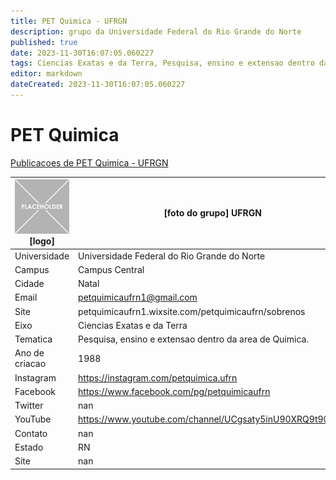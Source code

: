 ```yaml
---
title: PET Quimica - UFRGN
description: grupo da Universidade Federal do Rio Grande do Norte
published: true
date: 2023-11-30T16:07:05.060227
tags: Ciencias Exatas e da Terra, Pesquisa, ensino e extensao dentro da area de Quimica.
editor: markdown
dateCreated: 2023-11-30T16:07:05.060227
---
```


# PET Quimica

[Publicacoes de PET Quimica - UFRGN](/atividade/251PETQuimicaUFRGN/feed.md)

| ![placeholder.png](/placeholder.png) [logo] | [foto do grupo] UFRGN         |
| ------------------------------------------- | ------------------------------------------------- |
| Universidade                                | Universidade Federal do Rio Grande do Norte      |
| Campus                                      | Campus Central            |
| Cidade                                      | Natal             |
| Email                                       | petquimicaufrn1@gmail.com             |
| Site                                        | petquimicaufrn1.wixsite.com/petquimicaufrn/sobrenos              |
| Eixo                                        | Ciencias Exatas e da Terra              |
| Tematica                                    | Pesquisa, ensino e extensao dentro da area de Quimica.          |
| Ano de criacao                              | 1988        |
| Instagram                                   | https://instagram.com/petquimica.ufrn         |
| Facebook                                    | https://www.facebook.com/pg/petquimicaufrn          |
| Twitter                                     | nan           |
| YouTube                                     | https://www.youtube.com/channel/UCgsaty5inU90XRQ9t90qcjA           |
| Contato                                     | nan         |
| Estado                                      |  RN            |
| Site                                        | nan |
